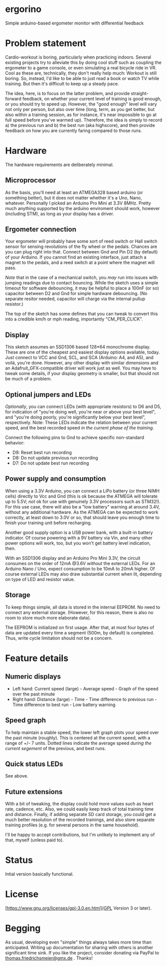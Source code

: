 # ergorino
Simple arduino-based ergometer monitor with differential feedback

# Problem statement
Cardio-workout is boring, particularly when practicing indoors. Several existing projects try to alleviate this by doing cool stuff such as
coupling the ergometer to a game console, or even simulating a real bicycle ride in VR. Cool as these are, technically, they don't really help much:
Workout is still boring. So, instead, I'd like to be able to just read a book or watch TV while training. But then it's difficult to keep up a
steady pace.

The idea, here, is to focus on the latter problem, and provide straight-forward feedback, on whether your current level of training is good enough,
or you should try to speed up. However, the "good enough" level will vary not only per person, but also over time (long, term, as you get better,
but also within a training session, as for instance, it's near impossible to go at full speed before you've warmed up). Therefore, the idea is simply
to record a) the previous run and b) the best run (aka highscore), and then provide feedback on how you are currently faring compared to those runs.

# Hardware
The hardware requirements are deliberately minimal.

## Microprocessor
As the basis, you'll need at least an ATMEGA328 based arduino (or something better), but it does not matter whether it's a Uno, Nano, whatever. Personally
I picked an Arduino Pro Mini at 3.3V 8MHz. Pretty much anything supported by the arduino enviroment should work, however (including STM), as long as your
display has a driver.

## Ergometer connection
Your ergometer will probably have some sort of reed switch or Hall switch sensor for sensing revolutions of the fly wheel or the pedals. Chances are you
can plug right into that. Connect between Gnd and Pin D2 (by default) of your Arduino. If you cannot find an existing interface, just attach a magnet to the pedals, and a
reed switch at a point where the magnet will pass.

_Note_ that in the case of a mechanical switch, you _may_ run into issues with jumping readings due to contact bouncing. While the sketch uses a simple timeout for software
debouncing, it may be helpful to place a 100nF (or so) capacitor between D2 and Gnd for simple hardware debouncing. (No separate resitor needed, capacitor will charge via the
internal pullup resistor.)

The top of the sketch has some defines that you can tweak to convert this into a credible km/h or mph reading, importantly "CM_PER_CLICK".

## Display
This sketch assumes an SSD1306 based 128*64 monochrome display. These are one of the cheapest and easiest display options available, today. Just connect to VCC and Gnd,
SCL, and SCA (Arduino: A4, and A5), and voilá, you're done. However, any other display with similar dimensions and an Adafruit_GFX-compatible driver will work just as
well. You may have to tweak some details, if your display geometry is smaller, but that should not be much of a problem.

## Optional jumpers and LEDs
_Optionally_, you can connect LEDs (with appropriate resistors) to D6 and D5, for indication of "you're doing well, you're near or above your best level", and "you're doing
poorly, you're significantly below your best level", respectively. Note: These LEDs indicate the relation between your current speed, and the best recorded speed
_in the current phase of the training_.

Connect the following pins to Gnd to achieve specific non-standard behavior:
- D9: Reset best run recording
- D8: Do not update previous run recording
- D7: Do not update best run recording

## Power supply and consumption
When using a 3.3V Arduino, you can connect a LiPo battery (or three NiMH cells) directly to Vcc and Gnd (this is ok because the ATMEGA will tolerate up to 5.5V; _not_ ok for use
with genuinely 3.3V processors such as STM32!). For this use case, there will also be a "low battery" warning at around 3.4V, without any additional hardware. As the ATMEGA can be
expected to work correctly, at least down to 3.0V or so, that should leave you enough time to finish your training unit before recharging.

Another good supply option is a USB power bank, with a built-in battery indicator. Of course powering with a 9V battery via Vin, and many other power options will work, too, but
you won't get battery level indication, then.

With an SSD1306 display and an Arduino Pro Mini 3.3V, the circuit consumes on the order of 12mA @3.6V _without_ the external LEDs. For an Arduino Nano / Uno, expect consumption to
be 10mA to 20mA higher. Of course external LEDs may also draw substantial current when lit, depending on type of LED and resistor value.

## Storage
To keep things simple, all data is stored in the internal EEPROM. No need to connect any external storage. (However, for this reason, there is also no room to store much
more elaborate data).

The EEPROM is initialized on first usage. After that, at most four bytes of data are updated every time a segment (500m, by default) is completed. Thus, write cycle limitation should not be a concern.

# Feature details

## Numeric displays
- Left hand: Current speed (large) - Average speed - Graph of the speed over the past minute
- Right hand: Distance (large) - Time - Time difference to previous run - Time difference to best run - Low battery warning

## Speed graph
To help maintain a stable speed, the lower left graph plots your speed over the past minute (roughly). This is centered at the current speed, with a range of +/- 7 units.
Dotted lines indicate the average speed _during the current segement_ of the previous, and best runs.

## Quick status LEDs
See above.

## Future extensions
With a bit of tweaking, the display could hold more values such as heart rate, cadence, etc. Also, we could easily keep track of total training time and distance.
Finally, if adding separate SD card storage, you could get a much better resolution of the recorded trainings, and also store separate training profiles (e.g. for
several persons in the same household).

I'll be happy to accept contributions, but I'm unlikely to implement any of that, myself (unless paid to).

# Status
Intial version basically functional.

# License
[https://www.gnu.org/licenses/gpl-3.0.en.html](GPL Version 3 or later).

# Begging
As usual, developing even "simple" things always takes more time than anticipated. Writing up documentation for sharing with others is another significant time sink.
If you like the project, consider donating via PayPal to thomas.friedrichsmeier@gmx.de . Thanks!
